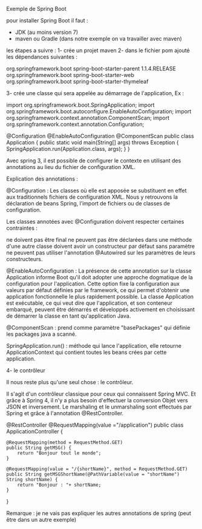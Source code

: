 Exemple de Spring Boot

pour installer Spring Boot il faut :
 - JDK (au moins version 7)
 - maven ou Gradle (dans notre exemple on va travailler avec maven)
 
les étapes a suivre :
1- crée un projet maven
2- dans le fichier pom ajouté les dépendances suivantes :
	
<parent> 
	<groupId>org.springframework.boot</groupId> 
    <artifactId>spring-boot-starter-parent</artifactId>
    <version>1.1.4.RELEASE</version>
</parent>

<dependencies>
      <dependency> <groupId>org.springframework.boot</groupId>
         <artifactId>spring-boot-starter-web</artifactId>
      </dependency>
      <dependency>
			<groupId>org.springframework.boot</groupId>
			<artifactId>spring-boot-starter-thymeleaf</artifactId>
		</dependency>
</dependencies>


3- crée une classe qui sera appelée au démarrage de l'application, Ex :

import org.springframework.boot.SpringApplication;
import org.springframework.boot.autoconfigure.EnableAutoConfiguration;
import org.springframework.context.annotation.ComponentScan;
import org.springframework.context.annotation.Configuration;

@Configuration
@EnableAutoConfiguration
@ComponentScan
public class Application {
	public static void main(String[] args) throws Exception {
    	SpringApplication.run(Application.class, args);
	}
}  

Avec spring 3, il est possible de configurer le contexte en utilisant des annotations au lieu du fichier de configuration XML.

Explication des annotations :

@Configuration : Les classes où elle est apposée se substituent en effet aux traditionnels fichiers de configuration XML. Nous y retrouvons la déclaration de beans Spring, l’import de fichiers ou de classes de configuration.

Les classes annotées avec @Configuration doivent respecter certaines contraintes :

ne doivent pas être final
ne peuvent pas être déclarées dans une méthode d'une autre classe
doivent avoir un constructeur par défaut sans paramètre
ne peuvent pas utiliser l'annotation @Autowired sur les paramètres de leurs constructeurs.

@EnableAutoConfiguration : La présence de cette annotation sur la classe Application informe Boot qu'il doit adopter une approche dogmatique de la configuration pour l'application. Cette option fixe la configuration aux valeurs par défaut définies par le framework, ce qui permet d'obtenir une application fonctionnelle le plus rapidement possible. La classe Application est exécutable, ce qui veut dire que l'application, et son conteneur embarqué, peuvent être démarrés et développés activement en choisissant de démarrer la classe en tant qu'application Java.

@ComponentScan : prend comme paramètre "basePackages" qui définie les packages java a scanné.

SpringApplication.run() : méthode qui lance l'application, elle retourne ApplicationContext qui contient toutes les beans crées par cette application.

4- le contrôleur 

Il nous reste plus qu'une seul chose : le contrôleur.

Il s'agit d'un contrôleur classique pour ceux qui connaissent Spring MVC. Et grâce à Spring 4, il n'y a plus besoin d'effectuer la conversion Objet vers JSON et inversement. Le marshaling et le unmarshaling sont effectués par Spring et grâce à l'annotation @RestController.

@RestController 
@RequestMapping(value ="/application") 
public class ApplicationController {
 
	@RequestMapping(method = RequestMethod.GET)
	public String getMSG() {
 		return "Bonjour tout le monde";	
	}
 
	@RequestMapping(value = "/{shortName}", method = RequestMethod.GET)
	public String getMSGShortName(@PathVariable(value = "shortName") String shortName) {
 		return "Bonjour : "+ shortName;
	}
}

Remarque : je ne vais pas expliquer les autres annotations de spring (peut être dans un autre exemple)
 